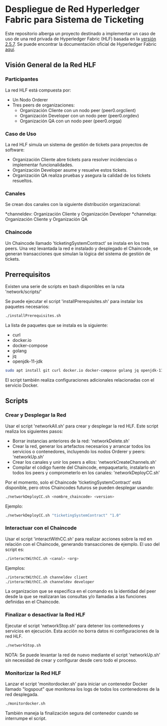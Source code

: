 
# Despliegue de Red Hyperledger Fabric para Sistema de Ticketing

Este repositorio alberga un proyecto destinado a implementar un caso de uso de una red privada de Hyperledger Fabric (HLF) basada en la [versión 2.5.7](https://github.com/hyperledger/fabric/releases/tag/v2.5.7). Se puede encontrar la documentación oficial de Hyperledger Fabric [aquí](https://hyperledger-fabric.readthedocs.io/en/release-2.5/).

## Visión General de la Red HLF

### Participantes

La red HLF está compuesta por:

* Un Nodo Orderer
* Tres peers de organizaciones:
    - Organización Cliente con un nodo peer (peer0.orgclient)
    - Organización Developer con un nodo peer (peer0.orgdev)
    - Organización QA con un nodo peer (peer0.orgqa)

### Caso de Uso

La red HLF simula un sistema de gestión de tickets para proyectos de software:

* Organización Cliente abre tickets para resolver incidencias o implementar funcionalidades.
* Organización Developer asume y resuelve estos tickets.
* Organización QA realiza pruebas y asegura la calidad de los tickets resueltos.

### Canales

Se crean dos canales con la siguiente distribución organizacional:

*channeldev: Organización Cliente y Organización Developer
*channelqa: Organización Cliente y Organización QA

### Chaincode

Un Chaincode llamado 'ticketingSystemContract' se instala en los tres peers. 
Una vez levantada la red e instalado y desplegado el Chaincode, se generan transacciones que simulan la lógica del sistema de gestión de tickets.

## Prerrequisitos

Existen una serie de scripts en bash disponibles en la ruta 'network/scripts/'

Se puede ejecutar el script 'installPrerequisites.sh' para instalar los paquetes necesarios:

```bash
./installPrerequisites.sh
```
La lista de paquetes que se instala es la siguiente:

* curl
* docker.io
* docker-compose
* golang
* jq
* openjdk-11-jdk

```bash
sudo apt install git curl docker.io docker-compose golang jq openjdk-11-jdk -y
```

El script también realiza configuraciones adicionales relacionadas con el servicio Docker.

## Scripts

### Crear y Desplegar la Red

Usar el script 'networkAll.sh' para crear y desplegar la red HLF. Este script realiza los siguientes pasos:

* Borrar instancias anteriores de la red: 'networkDelete.sh'
* Crear la red, generar los artefactos necesarios y arrancar todos los servicios o contenedores, incluyendo los nodos Orderer y peers: 'networkUp.sh'
* Crear los canales y unir los peers a ellos: 'networkCreateChannels.sh'
* Compilar el código fuente del Chaincode, empaquetarlo, instalarlo en todos los peers y comprometerlo en los canales: 'networkDeployCC.sh'

Por el momento, solo el Chaincode 'ticketingSystemContract' está disponible, pero otros Chaincodes futuros se pueden desplegar usando:

```bash
./networkDeployCC.sh <nombre_chaincode> <version>
```

Ejemplo:

```bash
./networkDeployCC.sh "ticketingSystemContract" "1.0"
```

### Interactuar con el Chaincode

Usar el script 'interactWithCC.sh' para realizar acciones sobre la red en relación con el Chaincode, generando transacciones de ejemplo. El uso del script es:

```bash
./interactWithCC.sh <canal> <org>
```

Ejemplos:

```bash
./interactWithCC.sh channeldev client
./interactWithCC.sh channeldev developer
```

La organizacion <org> que se especifica en el comando es la identidad del peer desde la que se realizaran las consultas y/o llamadas a las funciones definidas en el Chaincode.

### Finalizar o desactivar la Red HLF

Ejecutar el script 'networkStop.sh' para detener los contenedores y servicios en ejecución. Esta acción no borra datos ni configuraciones de la red HLF.

```bash
./networkStop.sh
```
NOTA: Se puede levantar la red de nuevo mediante el script 'networkUp.sh' sin necesidad de crear y configurar desde cero todo el proceso.

### Monitorizar la Red HLF

Lanzar el script 'monitordocker.sh' para iniciar un contenedor Docker llamado "logspout" que monitorea los logs de todos los contenedores de la red desplegada.

```bash
./monitordocker.sh
```

También maneja la finalización segura del contenedor cuando se interrumpe el script.
